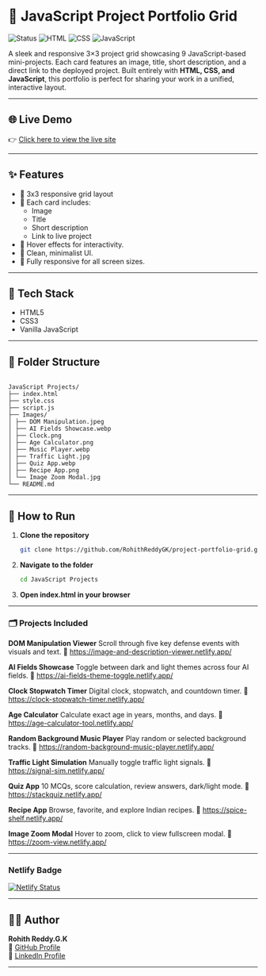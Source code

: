 # 🔗 JavaScript Project Portfolio Grid

![Status](https://img.shields.io/badge/status-active-brightgreen)
![HTML](https://img.shields.io/badge/tech-HTML-orange)
![CSS](https://img.shields.io/badge/tech-CSS-blue)
![JavaScript](https://img.shields.io/badge/tech-JavaScript-yellow)

A sleek and responsive 3×3 project grid showcasing 9 JavaScript-based mini-projects. Each card features an image, title, short description, and a direct link to the deployed project. Built entirely with **HTML, CSS, and JavaScript**, this portfolio is perfect for sharing your work in a unified, interactive layout.

---

## 🌐 Live Demo

👉 [Click here to view the live site](https://js-playground-hub.netlify.app/)

---

## ✨ Features

- 🔹 3x3 responsive grid layout
- 🔹 Each card includes:
  - Image
  - Title
  - Short description
  - Link to live project
- 🔹 Hover effects for interactivity.
- 🔹 Clean, minimalist UI.
- 🔹 Fully responsive for all screen sizes.

---

## 🧰 Tech Stack

- HTML5
- CSS3
- Vanilla JavaScript

---

## 📂 Folder Structure

```

JavaScript Projects/
├── index.html
├── style.css
├── script.js
├── Images/
│ ├── DOM Manipulation.jpeg
│ ├── AI Fields Showcase.webp
│ ├── Clock.png
│ ├── Age Calculator.png
│ ├── Music Player.webp
│ ├── Traffic Light.jpg
│ ├── Quiz App.webp
│ ├── Recipe App.png
│ └── Image Zoom Modal.jpg
└── README.md

```

---

## 🔧 How to Run

1. **Clone the repository**  
   ```bash
   git clone https://github.com/RohithReddyGK/project-portfolio-grid.git

2. **Navigate to the folder**
   ```bash
   cd JavaScript Projects

3. **Open index.html in your browser**

---

### 🗂️ Projects Included

**DOM Manipulation Viewer**
Scroll through five key defense events with visuals and text.
🔗 https://image-and-description-viewer.netlify.app/

**AI Fields Showcase**
Toggle between dark and light themes across four AI fields.
🔗 https://ai-fields-theme-toggle.netlify.app/

**Clock Stopwatch Timer**
Digital clock, stopwatch, and countdown timer.
🔗 https://clock-stopwatch-timer.netlify.app/

**Age Calculator**
Calculate exact age in years, months, and days.
🔗 https://age-calculator-tool.netlify.app/

**Random Background Music Player**
Play random or selected background tracks.
🔗 https://random-background-music-player.netlify.app/

**Traffic Light Simulation**
Manually toggle traffic light signals.
🔗 https://signal-sim.netlify.app/

**Quiz App**
10 MCQs, score calculation, review answers, dark/light mode.
🔗 https://stackquiz.netlify.app/

**Recipe App**
Browse, favorite, and explore Indian recipes.
🔗 https://spice-shelf.netlify.app/

**Image Zoom Modal**
Hover to zoom, click to view fullscreen modal.
🔗 https://zoom-view.netlify.app/

---

### Netlify Badge
[![Netlify Status](https://api.netlify.com/api/v1/badges/5fe7565e-32d0-451b-9087-b2f3417fa09b/deploy-status)](https://app.netlify.com/projects/js-playground-hub/deploys)

---

## 🙋‍♂️ Author

**Rohith Reddy.G.K**  
🔗 [GitHub Profile](https://github.com/RohithReddyGK)  
🔗 [LinkedIn Profile](https://www.linkedin.com/in/rohithreddygk)

---

